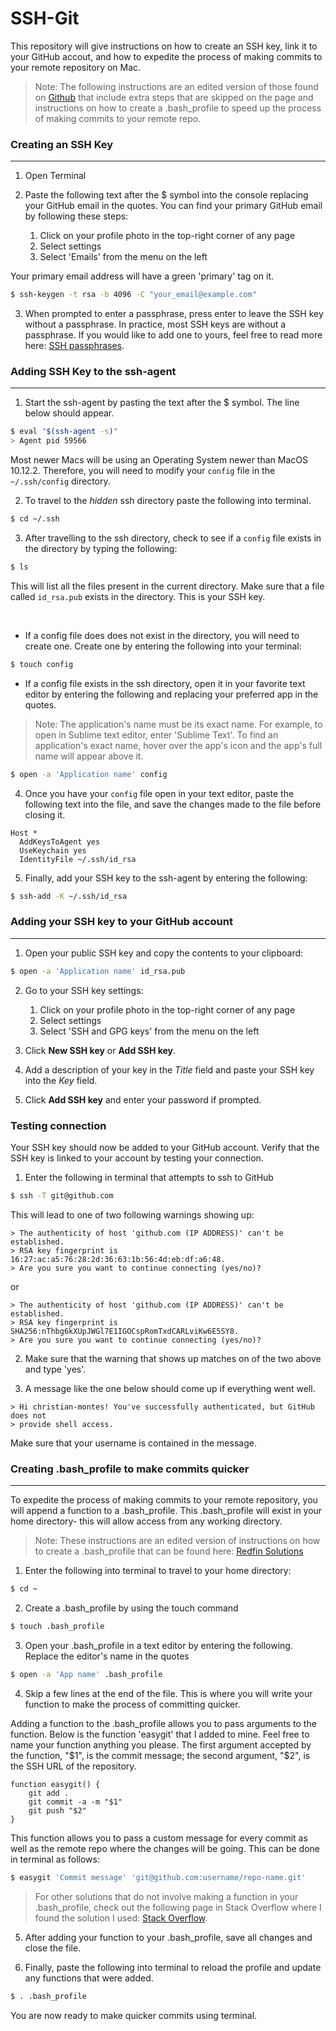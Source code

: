 # SSH-Git
This repository will give instructions on how to create an SSH key, link it to your GitHub accout, and how to expedite the process of making commits to your remote repository on Mac.

> Note: The following instructions are an edited version of those found on [Github](https://help.github.com/en/github/authenticating-to-github/connecting-to-github-with-ssh) that include extra steps that are skipped on the page and instructions on how to create a .bash_profile to speed up the process of making commits to your remote repo.

### Creating an SSH Key
---

1. Open Terminal

2. Paste the following text after the $ symbol into the console replacing your GitHub email in the quotes. You can find your primary GitHub email by following these steps:
	<ol>
		<li>Click on your profile photo in the top-right corner of any page</li>
		<li>Select settings</li>
		<li>Select 'Emails' from the menu on the left</li>
	</ol>
Your primary email address will have a green 'primary' tag on it.

```bash
$ ssh-keygen -t rsa -b 4096 -C "your_email@example.com"
```

3. When prompted to enter a passphrase, press enter to leave the SSH key without a passphrase. In practice, most SSH keys are without a passphrase. If you would like to add one to yours, feel free to read more here: [SSH passphrases](https://www.ssh.com/ssh/passphrase).

### Adding SSH Key to the ssh-agent
---

1. Start the ssh-agent by pasting the text after the $ symbol. The line below should appear.
```bash
$ eval "$(ssh-agent -s)"
> Agent pid 59566
```

Most newer Macs will be using an Operating System newer than MacOS 10.12.2. Therefore, you will need to modify your `config` file in the `~/.ssh/config` directory.

2. To travel to the *hidden* ssh directory paste the following into terminal.
```bash
$ cd ~/.ssh
```

3. After travelling to the ssh directory, check to see if a `config` file exists in the directory by typing the following:
```bash
$ ls
```
This will list all the files present in the current directory. Make sure that a file called `id_rsa.pub` exists in the directory. This is your SSH key.

<br>

* If a config file does does not exist in the directory, you will need to create one. Create one by entering the following into your terminal:
```bash
$ touch config
```

* If a config file exists in the ssh directory, open it in your favorite text editor by entering the following and replacing your preferred app in the quotes. 

> Note: The application's name must be its exact name. For example, to open in Sublime text editor, enter 'Sublime Text'. To find an application's exact name, hover over the app's icon and the app's full name will appear above it.

```bash
$ open -a 'Application name' config
```

4. Once you have your `config` file open in your text editor, paste the following text into the file, and save the changes made to the file before closing it.
```
Host *
  AddKeysToAgent yes
  UseKeychain yes
  IdentityFile ~/.ssh/id_rsa
```

5. Finally, add your SSH key to the ssh-agent by entering the following:
```bash
$ ssh-add -K ~/.ssh/id_rsa
```

### Adding your SSH key to your GitHub account
---

1. Open your public SSH key and copy the contents to your clipboard:
```bash
$ open -a 'Application name' id_rsa.pub
```

2. Go to your SSH key settings:
	<ol>
		<li>Click on your profile photo in the top-right corner of any page</li>
		<li>Select settings</li>
		<li>Select 'SSH and GPG keys' from the menu on the left</li>
	</ol>

3. Click __New SSH key__ or __Add SSH key__.

4. Add a description of your key in the _Title_ field and paste your SSH key into the _Key_ field.

5. Click __Add SSH key__ and enter your password if prompted.

### Testing connection

Your SSH key should now be added to your GitHub account. Verify that the SSH key is linked to your account by testing your connection.

1. Enter the following in terminal that attempts to ssh to GitHub
```bash
$ ssh -T git@github.com
```

This will lead to one of two following warnings showing up:
```
> The authenticity of host 'github.com (IP ADDRESS)' can't be established.
> RSA key fingerprint is 16:27:ac:a5:76:28:2d:36:63:1b:56:4d:eb:df:a6:48.
> Are you sure you want to continue connecting (yes/no)?
```

or
```
> The authenticity of host 'github.com (IP ADDRESS)' can't be established.
> RSA key fingerprint is SHA256:nThbg6kXUpJWGl7E1IGOCspRomTxdCARLviKw6E5SY8.
> Are you sure you want to continue connecting (yes/no)?
```

2. Make sure that the warning that shows up matches on of the two above and type 'yes'.

3. A message like the one below should come up if everything went well.
```
> Hi christian-montes! You've successfully authenticated, but GitHub does not
> provide shell access.
```

Make sure that your username is contained in the message.

### Creating .bash_profile to make commits quicker
---

To expedite the process of making commits to your remote repository, you will append a function to a .bash_profile. This .bash_profile will exist in your home directory- this will allow access from any working directory.

> Note: These instructions are an edited version of instructions on how to create a .bash_profile that can be found here: [Redfin Solutions](https://redfinsolutions.com/blog/creating-bashprofile-your-mac 'Creatng a .bash_profile')

1. Enter the following into terminal to travel to your home directory:
```bash
$ cd ~
```

2. Create a .bash_profile by using the touch command
```bash
$ touch .bash_profile
```

3. Open your .bash_profile in a text editor by entering the following. Replace the editor's name in the quotes
```bash
$ open -a 'App name' .bash_profile
```

4. Skip a few lines at the end of the file. This is where you will write your function to make the process of committing quicker. 

Adding a function to the .bash_profile allows you to pass arguments to the function. Below is the function 'easygit' that I added to mine. Feel free to name your function anything you please. The first argument accepted by the function, "$1", is the commit message; the second argument, "$2", is the SSH URL of the repository.

```
function easygit() {
    git add .
    git commit -a -m "$1"
    git push "$2"
}
```

This function allows you to pass a custom message for every commit as well as the remote repo where the changes will be going. This can be done in terminal as follows:
```bash
$ easygit 'Commit message' 'git@github.com:username/repo-name.git'
```

> For other solutions that do not involve making a function in your .bash_profile, check out the following page in Stack Overflow where I found the solution I used: [Stack Overflow](https://stackoverflow.com/questions/19595067/git-add-commit-and-push-commands-in-one 'Git add, commit, and push in one line').

5. After adding your function to your .bash_profile, save all changes and close the file.

6. Finally, paste the following into terminal to reload the profile and update any functions that were added.
```bash
$ . .bash_profile
```

You are now ready to make quicker commits using terminal.









